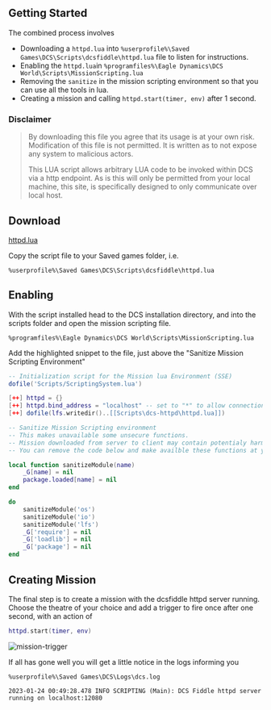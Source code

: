 ## Getting Started

The combined process involves
- Downloading a `httpd.lua` into `%userprofile%\Saved Games\DCS\Scripts\dcsfiddle\httpd.lua` file to listen for instructions.
- Enabling the `httpd.lua`in `%programfiles%\Eagle Dynamics\DCS World\Scripts\MissionScripting.lua`
- Removing the `sanitize` in the mission scripting environment so that you can use all the tools in lua.
- Creating a mission and calling `httpd.start(timer, env)` after 1 second.

### Disclaimer

> By downloading this file you agree that its usage is at your own risk. Modification of this file is not permitted.
> It is written as to not expose any system to malicious actors.
>
> This LUA script allows arbitrary LUA code to be invoked within DCS via a http endpoint.
> As is this will only be permitted from your local machine, this site, is specifically designed to only communicate
> over local host.

## Download

[httpd.lua](http://localhost:3000/httpd.lua)

Copy the script file to your Saved games folder, i.e.
```shell
%userprofile%\Saved Games\DCS\Scripts\dcsfiddle\httpd.lua
```

## Enabling

With the script installed head to the DCS installation directory, and into the scripts folder and open the mission scripting file.

```shell
%programfiles%\Eagle Dynamics\DCS World\Scripts\MissionScripting.lua
```

Add the highlighted snippet to the file, just above the "Sanitize Mission Scripting Environment"

```lua
-- Initialization script for the Mission lua Environment (SSE)
dofile('Scripts/ScriptingSystem.lua')

[++] httpd = {}
[++] httpd.bind_address = "localhost" -- set to "*" to allow connections from other computers (USE AT YOUR OWN RISK)
[++] dofile(lfs.writedir()..[[Scripts\dcs-httpd\httpd.lua]])

-- Sanitize Mission Scripting environment
-- This makes unavailable some unsecure functions.
-- Mission downloaded from server to client may contain potentialy harmful lua code that may use these functions.
-- You can remove the code below and make availble these functions at your own risk.

local function sanitizeModule(name)
    _G[name] = nil
    package.loaded[name] = nil
end

do
    sanitizeModule('os')
    sanitizeModule('io')
    sanitizeModule('lfs')
    _G['require'] = nil
    _G['loadlib'] = nil
    _G['package'] = nil
end
```

## Creating Mission

The final step is to create a mission with the dcsfiddle httpd server running. Choose the theatre of your choice and add a trigger to fire once after one second, with an action of

```lua
httpd.start(timer, env)
```
![mission-trigger](/mission-config.png)

If all has gone well you will get a little notice in the logs informing you

```sell
%userprofile%\Saved Games\DCS\Logs\dcs.log
```

```text
2023-01-24 00:49:28.478 INFO SCRIPTING (Main): DCS Fiddle httpd server running on localhost:12080
```